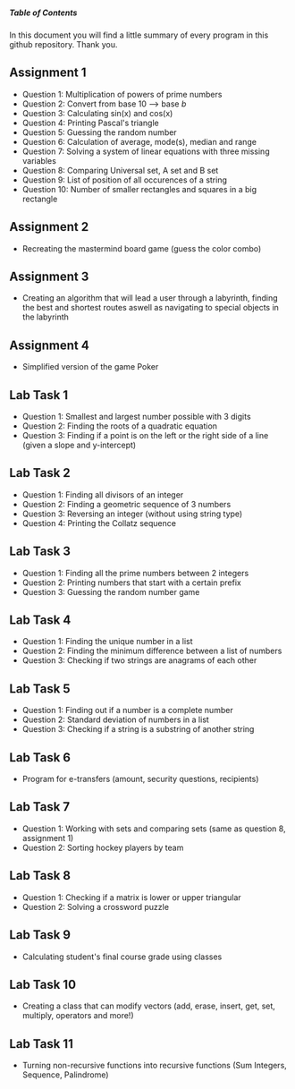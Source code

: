##### **Table of Contents**
In this document you will find a little summary of every program in this github repository. Thank you.
<a name="headers"/>

## Assignment 1
* Question 1: Multiplication of powers of prime numbers
* Question 2: Convert from base 10 --> base _b_
* Question 3: Calculating sin(x) and cos(x)
* Question 4: Printing Pascal's triangle
* Question 5: Guessing the random number
* Question 6: Calculation of average, mode(s), median and range
* Question 7: Solving a system of linear equations with three missing variables
* Question 8: Comparing Universal set, A set and B set
* Question 9: List of position of all occurences of a string
* Question 10: Number of smaller rectangles and squares in a big rectangle
## Assignment 2
* Recreating the mastermind board game (guess the color combo)
## Assignment 3
* Creating an algorithm that will lead a user through a labyrinth, finding the best and shortest routes aswell as navigating to special objects in the labyrinth
## Assignment 4
* Simplified version of the game Poker

## Lab Task 1
* Question 1: Smallest and largest number possible with 3 digits
* Question 2: Finding the roots of a quadratic equation
* Question 3: Finding if a point is on the left or the right side of a line (given a slope and y-intercept)
## Lab Task 2
* Question 1: Finding all divisors of an integer
* Question 2: Finding a geometric sequence of 3 numbers
* Question 3: Reversing an integer (without using string type)
* Question 4: Printing the Collatz sequence
## Lab Task 3
* Question 1: Finding all the prime numbers between 2 integers
* Question 2: Printing numbers that start with a certain prefix
* Question 3: Guessing the random number game
## Lab Task 4
* Question 1: Finding the unique number in a list
* Question 2: Finding the minimum difference between a list of numbers
* Question 3: Checking if two strings are anagrams of each other
## Lab Task 5
* Question 1: Finding out if a number is a complete number
* Question 2: Standard deviation of numbers in a list
* Question 3: Checking if a string is a substring of another string
## Lab Task 6
* Program for e-transfers (amount, security questions, recipients)
## Lab Task 7
* Question 1: Working with sets and comparing sets (same as question 8, assignment 1)
* Question 2: Sorting hockey players by team
## Lab Task 8
* Question 1: Checking if a matrix is lower or upper triangular
* Question 2: Solving a crossword puzzle
## Lab Task 9
* Calculating student's final course grade using classes
## Lab Task 10
* Creating a class that can modify vectors (add, erase, insert, get, set, multiply, operators and more!)
## Lab Task 11
* Turning non-recursive functions into recursive functions (Sum Integers, Sequence, Palindrome)

